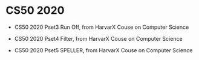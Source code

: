 # CS50 2020
* CS50 2020 Pset3 Run Off,
from HarvarX Couse on Computer Science

* CS50 2020 Pset4 Filter,
from HarvarX Couse on Computer Science

* CS50 2020 Pset5 SPELLER,
from HarvarX Couse on Computer Science
